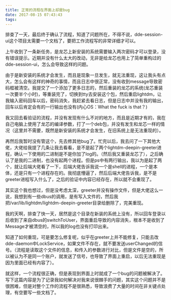 ```yaml
---
title: 正常的流程在界面上却是bug
date: 2017-08-15 07:43:43
tags:
---
```


排查了一天，最后终于确认了流程，知道了问题所在，不得不说，dde-session-ui这个项目太需要一个文档了，要把工作流程写的非常详细才可以。

<!-- more -->

上午收到了一条新任务，是龙芯上新安装的系统需要输入两次密码才可以登录，没有错误提示。近期并没有什么太大的改动，无非是给龙芯也用上了简单重构过的dde-session-ui，怎么会导致这样的问题。

由于是新安装的系统才会发生，而且是现象一旦发生，就无法重现，这让我头有点大，怎么会有这样的神奇的事情，而且日志中很正常，没有收到message导致密码框被清空。我提交了一个添加了更多日志的，然后重装的龙芯的系统(龙芯重装一次要半个小时)，等重装完了，切换到tty去安装这个包，然后重启lightdm，让我输入密码回车以后，密码消失，我赶紧去看日志，但是日志中并没有我的输出，回车以后肯定会有的一行输出也没有(内心OS：What the fuck is that？)

我又回去看验证的流程，并没有发现有什么不对的地方，而且是近期才有的，我在自己电脑上使用了龙芯的编译参数，打了一个deb包，并没有发生和龙芯一样的情况（这里并不需要，既然是新安装的系统才会发生，在旧系统上是无法重现的）。

再然后我暂时没有管这个，先去修其他bug了。忙完以后，我去问了一下其他大佬，大佬给我提了几条让我去看看，是不是起了两个lightdm-deepin-greeter进程，确认一下使用的二进制是不是你加了log的。（然后我又重装龙芯了），之后确认了是我的二进制，也没有起两个进程。但是ps中有两行输出，我以为是起了两个，就让后端大佬看了一下，后端大佬告诉我说一个是shell的进程，一个是本体，还是只有一个进程存在的。我彻底懵逼了，然后后端大佬告诉我，是不是greeter进程写入什么了，之后的验证中内容已经存在，所以就不会重现了。

其实这个我也想过，但是没考虑太深，greeter并没有操作文件，但是大佬这么一说，我想到有一些dbus的调用，是有写入文件的，然后我把/var/lib/lightdm/lightdm-deepin-greeter目录给删除了，完美重现。

我的天啊，排查了快一天，居然是这个目录在新装的系统上没有，所以回车登录以后收到了来自dbus的switchToUser，界面重启导致的内容消失，根本不是收到了Message才被清空的，所以我的log也没有打印出来。

知道了如何重现，可是要怎么修复呢，似乎在greeter上并不能修复，只能去改dde-daemon中LockService，如果文件不存在，就不要发送userChanged的信号。（流程是读取这个文件的信息，和传入的参数进行对比，但是文件是空的，所以被认为不是同一个账户，就发送了信号，也导致了界面上重启，以后无法重现是因为里面已经有内容了）。

就这样，一个流程很正确，但是表现到界面上时就成了一个bug的问题被解决了。写下这篇内容是为了记录我如何解决对我来说很棘手的问题，其实这个问题并不是很困难，但是对整个工作的流程不是很熟悉，导致浪费了大量的时间在非关键点处理，有空要写一些文档了。